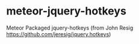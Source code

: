 meteor-jquery-hotkeys
=====================

Meteor Packaged jquery-hotkeys (from John Resig https://github.com/jeresig/jquery.hotkeys) 
